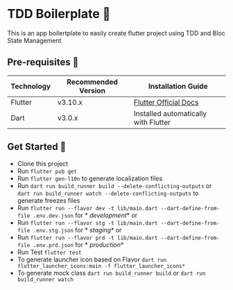 <br>

# TDD Boilerplate 📱

This is an app boilertplate to easily create flutter project using TDD and Bloc State Management

## Pre-requisites 📐

| Technology | Recommended Version | Installation Guide                                                    |
|------------|---------------------|-----------------------------------------------------------------------|
| Flutter    | v3.10.x             | [Flutter Official Docs](https://flutter.dev/docs/get-started/install) |
| Dart       | v3.0.x              | Installed automatically with Flutter                                  |

## Get Started 🚀

- Clone this project
- Run `flutter pub get`
- Run `flutter gen-l10n` to generate localization files
- Run `dart run build_runner build --delete-conflicting-outputs`
  or `dart run build_runner watch --delete-conflicting-outputs` to generate freezes files
- Run `flutter run --flavor dev -t lib/main.dart --dart-define-from-file .env.dev.json` for *
  *development** or
- Run `flutter run --flavor stg -t lib/main.dart --dart-define-from-file .env.stg.json` for *
  *staging** or
- Run `flutter run --flavor prd -t lib/main.dart --dart-define-from-file .env.prd.json` for *
  *production**
- Run Test `flutter test`
- To generate launcher icon based on
  Flavor `dart run flutter_launcher_icons:main -f flutter_launcher_icons*`
- To generate mock class `dart run build_runner build` or `dart run build_runner watch`

<br>
